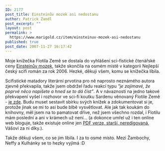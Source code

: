```yaml
---
ID: 2177
post_title: Einsteinův mozek asi nedostanu
author: Patrick Zandl
post_excerpt: ""
layout: post
permalink: >
  https://www.marigold.cz/item/einsteinuv-mozek-asi-nedostanu
published: true
post_date: 2007-11-27 16:17:42
---
```

Moje knížečka Flotila Země se dostala do vyhlášení sci-fistické čtenářské ceny <a href="http://mozek.legie.info/kolo-1.php">Einsteinův mozek</a>, takže skončila na osmém místě v kategorii Nejlepší český scifi román za rok 2006. Hezké, děkuji všem, komu se knížečka líbila. 

Scifistické matadory literární prvotina pro ně naprosto neznámého autora zjevně překvapila, takže jsem obdržel řadu reakcí typu <i>"je zajímavé, že poprvé něco napíšete a hned se to dá číst"</i>. A v návaznosti na jedno takové překvapení vyšel i rozhovor ve sci-fi koutku Sardenu věnovaný Flotile Země - <a href="http://neviditelnypes.lidovky.cz/interview-rozhovor-s-patrickem-zandlem-autorem-knihy-flotila-zeme-1f6-/p_scifi.asp?c=A071125_215734_p_scifi_hpe">je zde</a>. Budu muset sestavit sbírku svých knížek a zdokumentovat si je, protože jinak se mi to asi bude blbě vysvětlovat. Ale jak tak koukám do knihovny, měl jsem na to pamatovat dříve, než jsem všechno rozdal, i Flotilu mám poslední a ani v krámech už není... (a dokonce umřel už i ten online web bloguje, takže existuje online jen <a href="/download/flotila.pdf">PDF verze, starší, neredigovaná</a>, Vášovi za ni díky.).

Takže děkuji všem, co se jim líbila. I za to osmé místo. Mezi Žambochy, Neffy a Kulhánky se to hezky vyjímá :D